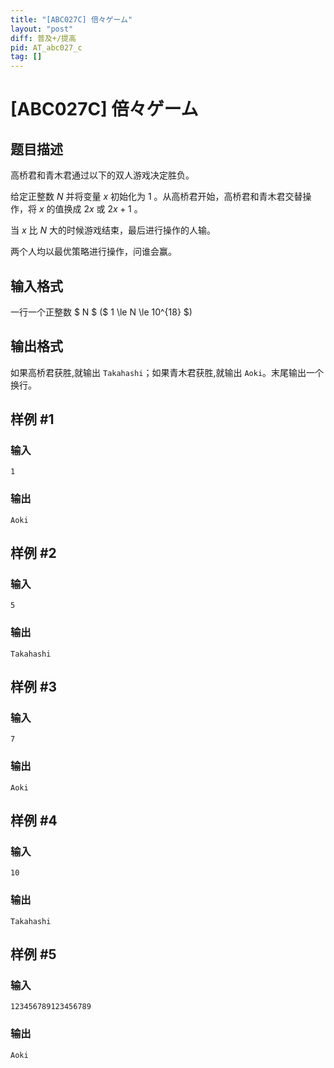 ```yaml
---
title: "[ABC027C] 倍々ゲーム"
layout: "post"
diff: 普及+/提高
pid: AT_abc027_c
tag: []
---
```


# [ABC027C] 倍々ゲーム

## 题目描述

高桥君和青木君通过以下的双人游戏决定胜负。

给定正整数 $N$ 并将变量 $x$ 初始化为 $1$ 。从高桥君开始，高桥君和青木君交替操作，将 $x$ 的值换成 $2x$ 或 $2x+1$ 。

当 $x$ 比 $N$ 大的时候游戏结束，最后进行操作的人输。

两个人均以最优策略进行操作，问谁会赢。

## 输入格式

一行一个正整数 $ N $ ($ 1 \le N \le 10^{18} $)

## 输出格式

如果高桥君获胜,就输出 `Takahashi`；如果青木君获胜,就输出 `Aoki`。末尾输出一个换行。

## 样例 #1

### 输入

```
1
```

### 输出

```
Aoki
```

## 样例 #2

### 输入

```
5
```

### 输出

```
Takahashi
```

## 样例 #3

### 输入

```
7
```

### 输出

```
Aoki
```

## 样例 #4

### 输入

```
10
```

### 输出

```
Takahashi
```

## 样例 #5

### 输入

```
123456789123456789
```

### 输出

```
Aoki
```

